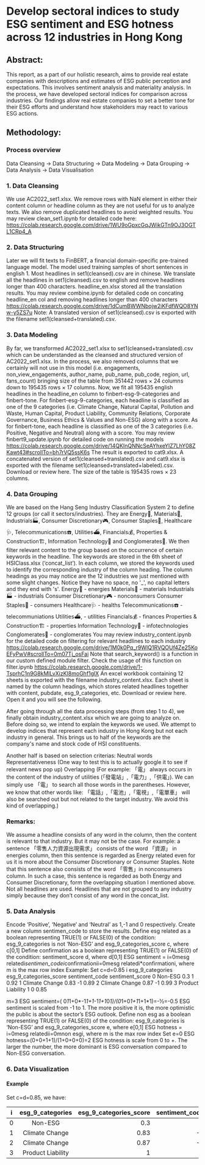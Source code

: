 # Develop sectoral indices to study ESG sentiment and ESG hotness across 12 industries in Hong Kong
## Abstract:
This report, as a part of our holistic research, aims to provide real estate companies with descriptions and estimates of ESG public perception and expectations. This involves sentiment analysis and materiality analysis. In the process, we have developed sectoral indices for comparison across industries. Our findings allow real estate companies to set a better tone for their ESG efforts and understand how stakeholders may react to various ESG actions.

## Methodology:
### Process overview
Data Cleansing → Data Structuring → Data Modeling → Data Grouping → Data Analysis → Data Visualisation 

### 1. Data Cleansing
We use AC2022_set1.xlsx.
We remove rows with NaN element in either their content column or headline column as they are not useful for us to analyze texts. We also remove duplicated headlines to avoid weighted results. You may review clean_set1.ipynb for detailed code here:
https://colab.research.google.com/drive/1WU9oGpxcGqJWikGTn9OJ3OGTL1CRp4_A
### 2. Data Structuring
Later we will fit texts to FinBERT, a financial domain-specific pre-trained language model. The model used training samples of short sentences in english 1. Most headlines in set1(cleansed).csv are in chinese. We translate all the headlines in set1(cleansed).csv to english and remove headlines longer than 400 characters. headline_en.xlsx stored all the translation results. You may review combine.ipynb for detailed code on concating headline_en col and removing headlines longer than 400 characters https://colab.research.google.com/drive/1dCumBWWNbojw2iKFdfWQO8YNw-y5ZS7u 
Note: A translated version of set1(cleansed).csv is exported with the filename set1(cleansed+translated).csv.
### 3. Data Modeling
By far, we transformed AC2022_set1.xlsx to set1(cleansed+translated).csv which can be understanded as the cleansed and structured version of AC2022_set1.xlsx. In the process, we also removed columns that we certainly will not use in this model (i.e. engagements, non_view_engagements, author_name, pub_name, pub_code, region, url, fans_count) bringing size of the table from 351442 rows × 24 columns down to 195435 rows × 17 columns. Now, we fit all 195435 english headlines in the headline_en column to finbert-esg-9-categories and finbert-tone. For finbert-esg-9-categories, each headline is classified as one of the 9 categories (i.e. Climate Change, Natural Capital, Pollution and Waste, Human Capital, Product Liability, Community Relations, Corporate Governance,  Business Ethics & Values and Non-ESG) along with a score. As for finbert-tone, each headline is classified as one of the 3 categories (i.e. Positive, Negative and Neutral) along with a score. You may review finbert9_update.ipynb for detailed code on running the models
https://colab.research.google.com/drive/14QKInQNNcSeAYhxeYlZ7LhY08ZKawt43#scrollTo=bh7rVQ5ssK6s
The result is exported to cat9.xlsx.
A concatenated version of set1(cleansed+translated).csv and cat9.xlsx is exported with the filename set1(cleansed+translated+labeled).csv. Download or review here. The size of the table is 195435 rows × 23 columns.
### 4. Data Grouping
We are based on the Hang Seng Industry Classification System 2 to define 12 groups (or call it sectors/industries). They are Energy🔋, Materials💎, Industrials🏭, Consumer Discretionary🎮, Consumer Staples🌽, Healthcare🩺, Telecommunications☎️, Utilities⛴, Financials💰, Properties & Construction🏗, Information Technology📲 and Conglomerates🏢. We then filter relevant content to the group based on the occurrence of certain keywords in the headline. The keywords are stored in the 6th sheet of HSIClass.xlsx (‘concat_list’). In each column, we stored the keywords used to identify the corresponding industry of the column heading. 
The column headings as you may notice are the 12 industries we just mentioned with some slight changes. Notice they have no space, no '_', no capital letters and they end with 's'.
Energy🔋 - energies
Materials💎 - materials
Industrials🏭 - industrials
Consumer Discretionary🎮 - nonconsumers
Consumer Staples🌽 - consumers
Healthcare🩺 - healths
Telecommunications☎️ - telecommuniations
Utilities⛴, - utilities
Financials💰 - finances
Properties & Construction🏗 - properties
Information Technology📲 - infotechnologies
Conglomerates🏢 - conglomerates
You may review industry_content.ipynb for the detailed code on filtering for relevant headlines to each industry
https://colab.research.google.com/drive/1M0k0Pq_r9WIQ1RVQOUf4Ze25KoEFyPwV#scrollTo=0m07Tj_osFai
Note that search_keyword() is a function in our custom defined module filter. Check the usage of this function on filter.ipynb
https://colab.research.google.com/drive/1-TsprhC1n9G8kMlLvXizKI8moGhf1glX
An excel workbook containing 12 sheets is exported with the filename industry_content.xlsx. Each sheet is named by the column headings, which stores related headlines together with content, pubdate, esg_9_categories, etc. Download or review here. Open it and you will see the following.

After going through all the data processing steps (from step 1 to 4), we finally obtain industry_content.xlsx which we are going to analyze on. Before doing so, we intend to explain the keywords we used. We attempt to develop indices that represent each industry in Hong Kong but not each industry in general. This brings us to half of the keywords are the company's name and stock code of HSI constituents. 

Another half is based on selection criterias:
Neutral words
Representativeness (One way to test this is to actually google it to see if relevant news pop up)
Overlapping (For example: 「電」 always occurs in the content of the industry of utilities (「發電站」,「電力」,「供電」). We can simply use 「電」 to search all those words in the parentheses. However, we know that other words like: 「電話」,「電池」,「電視」,「電單車」 will also be searched out but not related to the target industry. We avoid this kind of overlapping.)

### Remarks: 
We assume a headline consists of any word in the column, then the content is relevant to that industry. But it may not be the case. For example: a sentence 「零售人力資源出現需求」 consists of the word 「資源」 in energies column, then this sentence is regarded as Energy related even for us it is more about the Consumer Discretionary or Consumer Staples. Note that this sentence also consists of the word 「零售」in nonconsumers column. In such a case, this sentence is regarded as both Energy and Consumer Discretionary, form the overlapping situation I mentioned above.
Not all headlines are used. Headlines that are not grouped to any industry simply because they don’t consist of any word in the concat_list.
### 5. Data Analysis
Encode ‘Positive’, ‘Negative’ and ‘Neutral’ as 1,-1 and 0 respectively. Create a new column sentimen_code to store the results. 
Define esg related as a boolean representing TRUE(1) or FALSE(0) of the condition: esg_9_categories is not ‘Non-ESG’ and esg_9_categories_score  c, where c[0,1]
Define confirmation as a boolean representing TRUE(1) or FALSE(0) of the condition: sentiment_score  d, where d[0,1]
ESG sentiment = i=0mesg relatedi*sentimen_codei*confirmationii=0mesg relatedi*confirmationi, where m is the max row index
Example:
Set c=d=0.85
i
esg_9_categories
esg_9_categories_score
sentiment_code
sentiment_score
0
Non-ESG
0.3
1
0.92
1
Climate Change
0.83
-1
0.89
2
Climate Change
0.87
-1
0.99
3
Product Liability
1
0
0.85

m=3
ESG sentiment=( 0*1*1+0*-1*1+1*-1*1+1*0*1)/(0*1+0*1+1*1+1*1)=-½=-0.5
ESG sentiment is scaled from -1 to 1. The more positive it is, the more optimistic the public is about the sector’s ESG outlook. 
Define non esg as a boolean representing TRUE(1) or FALSE(0) of the condition: esg_9_categories is ‘Non-ESG’ and esg_9_categories_score  e, where e[0,1]
ESG hotness = i=0mesg relatedii=0mnon esgi, where m is the max row index
Set e=0
ESG hotness=(0+0+1+1)/(1+0+0+0)=2
ESG hotness is scale from 0 to +. The larger the number, the more dominant is ESG conversation compared to Non-ESG conversation.
### 6. Data Visualization
#### Example
Set c=d=0.85, we have: 

| i | esg_9_categories | esg_9_categories_score | sentiment_code | sentiment_score |
| ------------- |:-------------:| -----:| -----:| -----:|
| 0 | Non-ESG | 0.3 | 1 | 0.92 |
| 1 | Climate Change | 0.83 | -1 | 0.89 |
| 2 | Climate Change | 0.87 | -1 | 0.99 |
| 3 | Product Liability | 1 | 0 | 0.85
